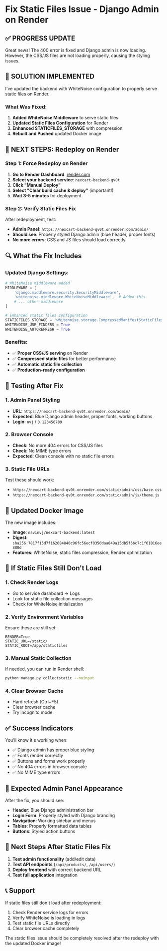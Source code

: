 # Fix Static Files Issue - Django Admin on Render

## ✅ PROGRESS UPDATE

Great news! The 400 error is fixed and Django admin is now loading. However, the CSS/JS files are not loading properly, causing the styling issues.

## 🔧 SOLUTION IMPLEMENTED

I've updated the backend with WhiteNoise configuration to properly serve static files on Render.

### What Was Fixed:

1. **Added WhiteNoise Middleware** to serve static files
2. **Updated Static Files Configuration** for Render
3. **Enhanced STATICFILES_STORAGE** with compression
4. **Rebuilt and Pushed** updated Docker image

## 🚀 NEXT STEPS: Redeploy on Render

### Step 1: Force Redeploy on Render

1. **Go to Render Dashboard**: [render.com](https://render.com)
2. **Select your backend service**: `nexcart-backend-qv0t`
3. **Click "Manual Deploy"**
4. **Select "Clear build cache & deploy"** (important!)
5. **Wait 3-5 minutes** for deployment

### Step 2: Verify Static Files Fix

After redeployment, test:
- **Admin Panel**: `https://nexcart-backend-qv0t.onrender.com/admin/`
- **Should see**: Properly styled Django admin (blue header, proper fonts)
- **No more errors**: CSS and JS files should load correctly

## 🔍 What the Fix Includes

### Updated Django Settings:

```python
# WhiteNoise middleware added
MIDDLEWARE = [
    'django.middleware.security.SecurityMiddleware',
    'whitenoise.middleware.WhiteNoiseMiddleware',  # Added this
    # ... other middleware
]

# Enhanced static files configuration
STATICFILES_STORAGE = 'whitenoise.storage.CompressedManifestStaticFilesStorage'
WHITENOISE_USE_FINDERS = True
WHITENOISE_AUTOREFRESH = True
```

### Benefits:
- ✅ **Proper CSS/JS serving** on Render
- ✅ **Compressed static files** for better performance
- ✅ **Automatic static file collection**
- ✅ **Production-ready configuration**

## 🧪 Testing After Fix

### 1. Admin Panel Styling
- **URL**: `https://nexcart-backend-qv0t.onrender.com/admin/`
- **Expected**: Blue Django admin header, proper fonts, working buttons
- **Login**: `nvj` / `0.123456789`

### 2. Browser Console
- **Check**: No more 404 errors for CSS/JS files
- **Check**: No MIME type errors
- **Expected**: Clean console with no static file errors

### 3. Static File URLs
Test these should work:
- `https://nexcart-backend-qv0t.onrender.com/static/admin/css/base.css`
- `https://nexcart-backend-qv0t.onrender.com/static/admin/js/theme.js`

## 🔄 Updated Docker Image

The new image includes:
- **Image**: `navinvj/nexcart-backend:latest`
- **Digest**: `sha256:7817f15d7f162684840c96fc56ecf0350daa849a15db5f5bc7c1f61816ee880d`
- **Features**: WhiteNoise, static files compression, Render optimization

## 🚨 If Static Files Still Don't Load

### 1. Check Render Logs
- Go to service dashboard → Logs
- Look for static file collection messages
- Check for WhiteNoise initialization

### 2. Verify Environment Variables
Ensure these are still set:
```env
RENDER=True
STATIC_URL=/static/
STATIC_ROOT=/app/staticfiles
```

### 3. Manual Static Collection
If needed, you can run in Render shell:
```bash
python manage.py collectstatic --noinput
```

### 4. Clear Browser Cache
- Hard refresh (Ctrl+F5)
- Clear browser cache
- Try incognito mode

## ✅ Success Indicators

You'll know it's working when:
- ✅ Django admin has proper blue styling
- ✅ Fonts render correctly
- ✅ Buttons and forms work properly
- ✅ No 404 errors in browser console
- ✅ No MIME type errors

## 📱 Expected Admin Panel Appearance

After the fix, you should see:
- **Header**: Blue Django administration bar
- **Login Form**: Properly styled with Django branding
- **Navigation**: Working sidebar and menus
- **Tables**: Properly formatted data tables
- **Buttons**: Styled action buttons

## 🔗 Next Steps After Static Files Fix

1. **Test admin functionality** (add/edit data)
2. **Test API endpoints** (`/api/products/`, `/api/users/`)
3. **Deploy frontend** with correct backend URL
4. **Test full application** integration

## 📞 Support

If static files still don't load after redeployment:
1. Check Render service logs for errors
2. Verify WhiteNoise is loading in logs
3. Test static file URLs directly
4. Clear browser cache completely

The static files issue should be completely resolved after the redeploy with the updated Docker image!
